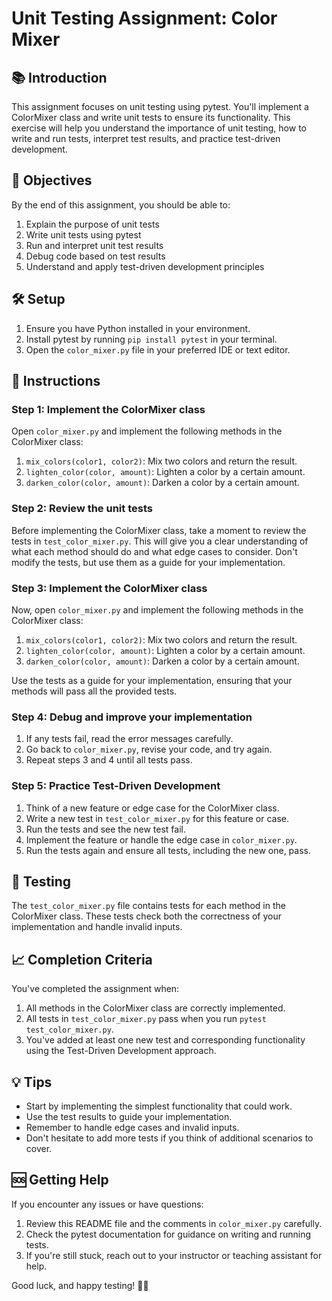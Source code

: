 # Unit Testing Assignment: Color Mixer

## 📚 Introduction

This assignment focuses on unit testing using pytest. You'll implement a ColorMixer class and write unit tests to ensure its functionality. This exercise will help you understand the importance of unit testing, how to write and run tests, interpret test results, and practice test-driven development.

## 🎯 Objectives

By the end of this assignment, you should be able to:

1. Explain the purpose of unit tests
2. Write unit tests using pytest
3. Run and interpret unit test results
4. Debug code based on test results
5. Understand and apply test-driven development principles

## 🛠️ Setup

1. Ensure you have Python installed in your environment.
2. Install pytest by running `pip install pytest` in your terminal.
3. Open the `color_mixer.py` file in your preferred IDE or text editor.

## 📝 Instructions

### Step 1: Implement the ColorMixer class

Open `color_mixer.py` and implement the following methods in the ColorMixer class:

1. `mix_colors(color1, color2)`: Mix two colors and return the result.
2. `lighten_color(color, amount)`: Lighten a color by a certain amount.
3. `darken_color(color, amount)`: Darken a color by a certain amount.

### Step 2: Review the unit tests

Before implementing the ColorMixer class, take a moment to review the tests in `test_color_mixer.py`. This will give you a clear understanding of what each method should do and what edge cases to consider. Don't modify the tests, but use them as a guide for your implementation.

### Step 3: Implement the ColorMixer class

Now, open `color_mixer.py` and implement the following methods in the ColorMixer class:

1. `mix_colors(color1, color2)`: Mix two colors and return the result.
2. `lighten_color(color, amount)`: Lighten a color by a certain amount.
3. `darken_color(color, amount)`: Darken a color by a certain amount.

Use the tests as a guide for your implementation, ensuring that your methods will pass all the provided tests.

### Step 4: Debug and improve your implementation

1. If any tests fail, read the error messages carefully.
2. Go back to `color_mixer.py`, revise your code, and try again.
3. Repeat steps 3 and 4 until all tests pass.

### Step 5: Practice Test-Driven Development

1. Think of a new feature or edge case for the ColorMixer class.
2. Write a new test in `test_color_mixer.py` for this feature or case.
3. Run the tests and see the new test fail.
4. Implement the feature or handle the edge case in `color_mixer.py`.
5. Run the tests again and ensure all tests, including the new one, pass.

## 🧪 Testing

The `test_color_mixer.py` file contains tests for each method in the ColorMixer class. These tests check both the correctness of your implementation and handle invalid inputs.

## 📈 Completion Criteria

You've completed the assignment when:

1. All methods in the ColorMixer class are correctly implemented.
2. All tests in `test_color_mixer.py` pass when you run `pytest test_color_mixer.py`.
3. You've added at least one new test and corresponding functionality using the Test-Driven Development approach.

## 💡 Tips

- Start by implementing the simplest functionality that could work.
- Use the test results to guide your implementation.
- Remember to handle edge cases and invalid inputs.
- Don't hesitate to add more tests if you think of additional scenarios to cover.

## 🆘 Getting Help

If you encounter any issues or have questions:

1. Review this README file and the comments in `color_mixer.py` carefully.
2. Check the pytest documentation for guidance on writing and running tests.
3. If you're still stuck, reach out to your instructor or teaching assistant for help.

Good luck, and happy testing! 🧪🔬
